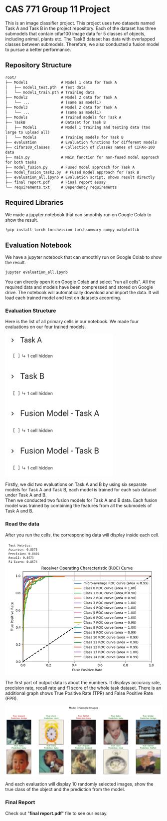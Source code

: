# CAS 771 Group 11 Project

This is an image classifier project. This project uses two datasets named Task A and Task B in  the project repository.
Each of the dataset has three submodels that contain cifar100 image data for 5 classes of objects, including animal, plants etc.
The TaskB dataset has data with overlapped classes between submodels. Therefore, we also conducted a fusion model to pursue a better performance.

## Repository Structure
```
root/
├── Model1               # Model 1 data for Task A
│   ├── model1_test.pth  # Test data
│   └── model1_train.pth # Training data
├── Model2               # Model 2 data for Task A
│   └── ...              # (same as model1)
├── Model3               # Model 2 data for Task A
│   └── ...              # (same as model1)
├── Models               # Trained models for Task A
├── TaskB                # Dataset for Task B
│   ├── Model1           # Model 1 training and testing data (too large to upload all)
│   └── Models           # Training models for Task B
├── evaluation           # Evaluation functions for different models
├── cifar100_classes     # Collection of classes names of CIFAR-100 data
├── main.py              # Main function for non-fused model approach for both tasks
├── model_fusion.py      # Fused model approach for Task A
├── model_fusion_task2.py  # Fused model approach for Task B
├── evaluation_all.ipynb # Evaluation script, shows result directly
├── final report.pdf     # Final report essay
└── requirements.txt     # Dependency requirements
```

## Required Libraries

We made a jupyter notebook that can smoothly run on Google Colab to show the result.

```bash
!pip install torch torchvision torchsummary numpy matplotlib
```

## Evaluation Notebook

We have a jupyter notebook that can smoothly run on Google Colab to show the result.

```bash
jupyter evaluation_all.ipynb
```
You can directly open it on Google Colab and select "run all cells". All the required data and models have been compressed and stored
on Google drive. The notebook will automatically download and import the data. It will load each trained model and test
on datasets according.

### Evaluation Structure

Here  is the list of all primary cells in our notebook. We made four evaluations on our four trained models. 

![structure](screenshot/structure.png)

Firstly, we did two evaluations on Task A and B by using six separate models for Task A and Task B, each model 
is trained for each sub dataset under Task A and B.<br />
Then we conducted two fusion models for Task A and B data. Each fusion model was trained by combining the features
from all the submodels of Task A and B.<br />

### Read the data
After you run the cells, the corresponding data will display inside each cell.

![sample result](screenshot/sampleresult.png)

The first part of output data is about the numbers. It displays accuracy rate, precision rate, recall rate 
and f1 score of the whole task dataset. There is an additional graph shows True Positive Rate (TPR) and 
False Positive Rate (FPR).

![image result](screenshot/sampleImage.png)

And each evaluation will display 10 randomly selected images, show the true class of the object
and the prediction from the model.

### Final Report
Check out "**final report.pdf**" file to see our essay.